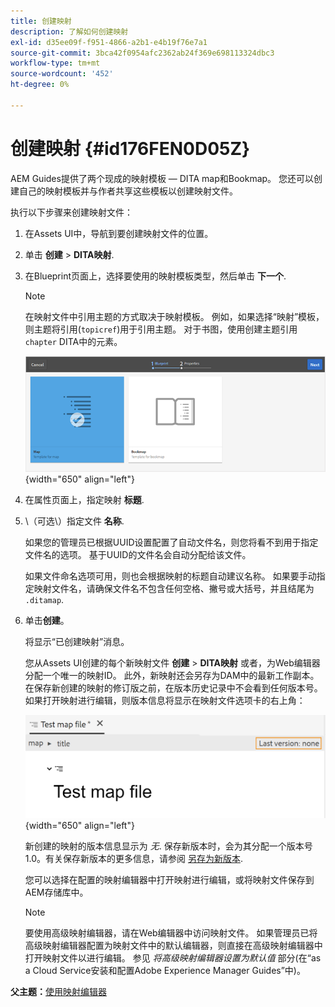 ```yaml
---
title: 创建映射
description: 了解如何创建映射
exl-id: d35ee09f-f951-4866-a2b1-e4b19f76e7a1
source-git-commit: 3bca42f0954afc2362ab24f369e698113324dbc3
workflow-type: tm+mt
source-wordcount: '452'
ht-degree: 0%

---
```


# 创建映射 {#id176FEN0D05Z}

AEM Guides提供了两个现成的映射模板 — DITA map和Bookmap。 您还可以创建自己的映射模板并与作者共享这些模板以创建映射文件。

执行以下步骤来创建映射文件：

1. 在Assets UI中，导航到要创建映射文件的位置。

1. 单击 **创建** \> **DITA映射**.

1. 在Blueprint页面上，选择要使用的映射模板类型，然后单击 **下一个**.

   >[!NOTE]
   >
   > 在映射文件中引用主题的方式取决于映射模板。 例如，如果选择“映射”模板，则主题将引用\(`topicref`\)用于引用主题。 对于书图，使用创建主题引用 `chapter` DITA中的元素。

   ![](images/map-template.png){width="650" align="left"}

1. 在属性页面上，指定映射 **标题**.

1. \（可选\）指定文件 **名称**.

   如果您的管理员已根据UUID设置配置了自动文件名，则您将看不到用于指定文件名的选项。 基于UUID的文件名会自动分配给该文件。

   如果文件命名选项可用，则也会根据映射的标题自动建议名称。 如果要手动指定映射文件名，请确保文件名不包含任何空格、撇号或大括号，并且结尾为 `.ditamap`.

1. 单击&#x200B;**创建**。

   将显示“已创建映射”消息。

   您从Assets UI创建的每个新映射文件 **创建** \> **DITA映射** 或者，为Web编辑器分配一个唯一的映射ID。 此外，新映射还会另存为DAM中的最新工作副本。 在保存新创建的映射的修订版之前，在版本历史记录中不会看到任何版本号。 如果打开映射进行编辑，则版本信息将显示在映射文件选项卡的右上角：

   ![](images/first-version-map-none.png){width="650" align="left"}

   新创建的映射的版本信息显示为 *无*. 保存新版本时，会为其分配一个版本号1.0。有关保存新版本的更多信息，请参阅 [另存为新版本](web-editor-features.md#save-as-new-version-id209ME400GXA).

   您可以选择在配置的映射编辑器中打开映射进行编辑，或将映射文件保存到AEM存储库中。

   >[!NOTE]
   >
   > 要使用高级映射编辑器，请在Web编辑器中访问映射文件。 如果管理员已将高级映射编辑器配置为映射文件中的默认编辑器，则直接在高级映射编辑器中打开映射文件以进行编辑。 参见 *将高级映射编辑器设置为默认值* 部分(在“as a Cloud Service安装和配置Adobe Experience Manager Guides”中)。


**父主题：**[&#x200B;使用映射编辑器](map-editor.md)
